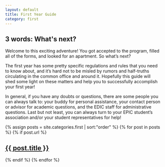 ```yaml
---
layout: default
title: First Year Guide
category: first
---
```


## 3 words: What's next?
Welcome to this exciting adventure! You got accepted to the program, filled all of the forms, and looked for an apartment. So what’s next?

The first year has some pretty specific regulations and rules that you need to know about, and it’s hard not to be misled by rumors and half-truths circulating in the common office and around it. Hopefully this guide will shed some light on these matters and help you to successfully accomplish your first year!

In general, if you have any doubts or questions, there are some people you can always talk to: your buddy for personal assistance, your contact person or advisor for academic questions, and the EDIC staff for administrative questions. Last but not least, you can always turn to your EPIC student’s association and/or your student representatives for help!

<div>
  {% assign posts = site.categories.first | sort:"order" %}
  {% for post in posts %}
    {% if post.url %}      
        <h2><a href="{{ post.url }}">{{ post.title }}</a></h2>
        <!-- {{ post.excerpt }} -->
    {% endif %}
  {% endfor %}
</div>